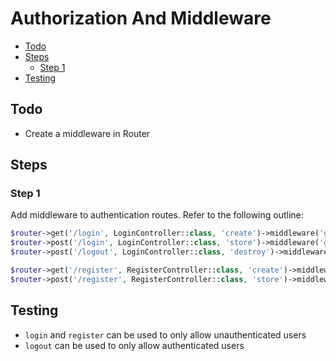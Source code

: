 # Authorization And Middleware <!-- omit from toc -->

- [Todo](#todo)
- [Steps](#steps)
  - [Step 1](#step-1)
- [Testing](#testing)

## Todo

- Create a middleware in Router

## Steps

### Step 1

Add middleware to authentication routes. Refer to the following outline:

```php
$router->get('/login', LoginController::class, 'create')->middleware('guest');
$router->post('/login', LoginController::class, 'store')->middleware('guest');
$router->post('/logout', LoginController::class, 'destroy')->middleware('auth');

$router->get('/register', RegisterController::class, 'create')->middleware('guest');
$router->post('/register', RegisterController::class, 'store')->middleware('guest');
```

## Testing

- `login` and `register` can be used to only allow unauthenticated users
- `logout` can be used to only allow authenticated users
